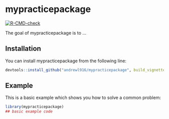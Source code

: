 
# mypracticepackage

<!-- badges: start -->
[![R-CMD-check](https://github.com/andrewl916/mypracticepackage/workflows/R-CMD-check/badge.svg)](https://github.com/andrewl916/mypracticepackage/actions)
<!-- badges: end -->

The goal of mypracticepackage is to ...

## Installation

You can install mypracticepackage from the following line:


``` r
devtools::install_github("andrewl916/mypracticepackage", build_vignette = TRUE, build_opts = c())
```

## Example

This is a basic example which shows you how to solve a common problem:

``` r
library(mypracticepackage)
## basic example code
```

